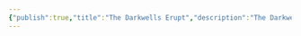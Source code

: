 ```yaml
---
{"publish":true,"title":"The Darkwells Erupt","description":"The Darkwells of the Frostbore Peaks begin to erupt with water, a phenomenon that continues for over a decade. This floods much of [[The Inhabitable Lands]]. Many regions are set beneath the waves, and many regions that were once connected are now isolated from each other by an unnaturally cold body of water.","created":"2025-07-02T15:09:17.000-04:00","modified":"2025-10-09T16:23:46.345-04:00","published":"2025-10-09T16:23:46.345-04:00","tags":["timeline"],"cssclasses":"","event-date":-1000,"display-date":"1,000 B.T."}
---
```


